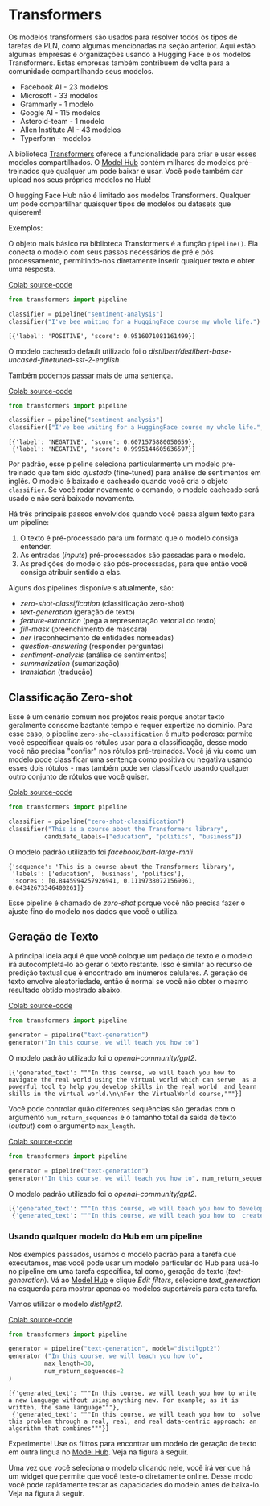 # Transformers

Os modelos transformers são usados para resolver todos os tipos de tarefas de PLN, como algumas mencionadas na seção anterior. Aqui estão algumas empresas e organizações usando a Hugging Face e os modelos Transformers. Estas empresas também contribuem de volta para a comunidade compartilhando seus modelos.

- Facebook AI - 23 modelos
- Microsoft - 33 modelos
- Grammarly - 1 modelo
- Google AI - 115 modelos
- Asteroid-team - 1 modelo
- Allen Institute AI - 43 modelos
- Typerform - modelos

A biblioteca [Transformers](https://github.com/huggingface/transformers) oferece a funcionalidade para criar e usar esses modelos compartilhados. O [Model Hub](https://huggingface.co/models) contém milhares de modelos pré-treinados que qualquer um pode baixar e usar. Você pode também dar upload nos seus próprios modelos no Hub!

O hugging Face Hub não é limitado aos modelos Transformers. Qualquer um pode compartilhar quaisquer tipos de modelos ou datasets que quiserem!

Exemplos:

O objeto mais básico na biblioteca Transformers é a função `pipeline()`. Ela conecta o modelo com seus passos necessários de pré e pós processamento, permitindo-nos diretamente inserir qualquer texto e obter uma resposta.

[Colab source-code](https://colab.research.google.com/drive/1BctAyiLiAerEyZxo3JwNqwcBXONv3D_t?usp=sharing)

```Python {filename="main.py"}
from transformers import pipeline

classifier = pipeline("sentiment-analysis")
classifier("I've bee waiting for a HuggingFace course my whole life.")
```

```shell
[{'label': 'POSITIVE', 'score': 0.9516071081161499}]
```

O modelo cacheado default utilizado foi o _distilbert/distilbert-base-uncased-finetuned-sst-2-english_

Também podemos passar mais de uma sentença.

[Colab source-code](https://colab.research.google.com/drive/1BctAyiLiAerEyZxo3JwNqwcBXONv3D_t?usp=sharing)

```Python {filename="main.py"}
from transformers import pipeline

classifier = pipeline("sentiment-analysis")
classifier(["I've bee waiting for a HuggingFace course my whole life.", "I hate this so much"])
```

```shell
[{'label': 'NEGATIVE', 'score': 0.6071575880050659},
 {'label': 'NEGATIVE', 'score': 0.9995144605636597}]
```

Por padrão, esse pipeline seleciona particularmente um modelo pré-treinado que tem sido _ajustado_ (fine-tuned) para análise de sentimentos em inglês. O modelo é baixado e cacheado quando você cria o objeto `classifier`. Se você rodar novamente o comando, o modelo cacheado será usado e não será baixado  novamente.

Há três principais passos envolvidos quando você passa algum texto para um pipeline:

1. O texto é pré-processado para um formato que o modelo consiga entender.
2. As entradas (_inputs_) pré-processados são passadas para o modelo.
3. As predições do modelo são pós-processadas, para que então você consiga atribuir sentido a elas.

Alguns dos pipelines disponíveis atualmente, são:

- _zero-shot-classification_ (classificação zero-shot)
- _text-generation_ (geração de texto)
- _feature-extraction_ (pega a representação vetorial do texto)
- _fill-mask_ (preenchimento de máscara)
- _ner_ (reconhecimento de entidades nomeadas)
- _question-answering_ (responder perguntas)
- _sentiment-analysis_ (análise de sentimentos)
- _summarization_ (sumarização)
- _translation_ (tradução)

## Classificação Zero-shot

Esse é um cenário comum nos projetos reais porque anotar texto geralmente consome bastante tempo e requer expertize no domínio. Para esse caso, o pipeline `zero-sho-classification` é muito poderoso: permite você especificar quais os rótulos usar para a classificação, desse modo você não precisa "confiar" nos rótulos pré-treinados. Você já viu como um modelo pode classificar uma sentença como positiva ou negativa usando esses dois rótulos - mas também pode ser classificado usando qualquer outro conjunto de rótulos que você quiser.

[Colab source-code](https://colab.research.google.com/drive/1BctAyiLiAerEyZxo3JwNqwcBXONv3D_t?usp=sharing)

```Python
from transformers import pipeline

classifier = pipeline("zero-shot-classification")
classifier("This is a course about the Transformers library",
          candidate_labels=["education", "politics", "business"])
```

O modelo padrão utilizado foi _facebook/bart-large-mnli_

```shell
{'sequence': 'This is a course about the Transformers library',
 'labels': ['education', 'business', 'politics'],
 'scores': [0.8445994257926941, 0.11197380721569061, 0.04342673346400261]}
```

Esse pipeline é chamado de _zero-shot_ porque você não precisa fazer o ajuste fino do modelo nos dados que você o utiliza.

## Geração de Texto

A principal ideia aqui é que você coloque um pedaço de texto e o modelo irá autocompletá-lo ao gerar o texto restante.
Isso é similar ao recurso de predição textual que é encontrado em inúmeros celulares.
A geração de texto envolve aleatoriedade, então é normal se você não obter o mesmo resultado obtido mostrado abaixo.

[Colab source-code](https://colab.research.google.com/drive/1BctAyiLiAerEyZxo3JwNqwcBXONv3D_t?usp=sharing)

```Python
from transformers import pipeline

generator = pipeline("text-generation")
generator("In this course, we will teach you how to")
```

O modelo padrão utilizado foi o _openai-community/gpt2_.

```shell
[{'generated_text': """In this course, we will teach you how to  navigate the real world using the virtual world which can serve  as a powerful tool to help you develop skills in the real world  and learn skills in the virtual world.\n\nFor the VirtualWorld course,"""}]
```

Você pode controlar quão diferentes sequências são geradas com o argumento `num_return_sequences` e o tamanho total da saída de texto (_output_) com o argumento `max_length`.

[Colab source-code](https://colab.research.google.com/drive/1BctAyiLiAerEyZxo3JwNqwcBXONv3D_t?usp=sharing)

```Python
from transformers import pipeline

generator = pipeline("text-generation")
generator("In this course, we will teach you how to", num_return_sequences=2, max_length=30)
```

O modelo padrão utilizado foi o _openai-community/gpt2_.

```Python
[{'generated_text': """In this course, we will teach you how to develop and use your voice to help others around you understand how you can help them.\n\nThe"""},
 {'generated_text': """In this course, we will teach you how to  create multiple different web applications to run in multiple  languages, providing you a complete framework for writing an  application"""}]
 ```

### Usando qualquer modelo do Hub em um pipeline

Nos exemplos passados, usamos o modelo padrão para a tarefa que executamos, mas você pode usar um modelo particular do Hub para usá-lo no pipeline em uma tarefa específica, tal como, geração de texto (_text-generation_). Vá ao [Model Hub](https://huggingface.co/models) e clique _Edit filters_, selecione _text_generation_  na esquerda para mostrar apenas os modelos suportáveis para esta tarefa.

Vamos utilizar o modelo _distilgpt2_.

[Colab source-code](https://colab.research.google.com/drive/1BctAyiLiAerEyZxo3JwNqwcBXONv3D_t?usp=sharing)

```Python
from transformers import pipeline

generator = pipeline("text-generation", model="distilgpt2")
generator ("In this course, we will teach you how to",
          max_length=30,
          num_return_sequences=2
)
```

```shell
[{'generated_text': """In this course, we will teach you how to write a new language without using anything new. For example; as it is written, the same language"""},
 {'generated_text': """In this course, we will teach you how to  solve this problem through a real, real, and real data-centric approach: an algorithm that combines"""}]
```

Experimente! Use os filtros para encontrar um modelo de geração de texto em outra lingua no [Model Hub](https://huggingface.co/models). Veja na figura à seguir.

Uma vez que você seleciona o modelo clicando nele, você irá ver que há um widget que permite que você teste-o diretamente online. Desse modo você pode rapidamente testar as capacidades do modelo antes de baixa-lo. Veja na figura à seguir.

